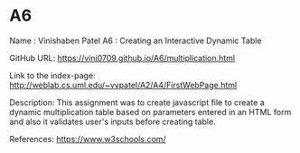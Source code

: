 # A6

Name : Vinishaben Patel
A6 : Creating an Interactive Dynamic Table


GitHub URL:
https://vini0709.github.io/A6/multiplication.html

Link to the index-page:
http://weblab.cs.uml.edu/~vvpatel/A2/A4/FirstWebPage.html

Description:
  This assignment was to create javascript file to create a dynamic multiplication table based on parameters entered in an HTML
form and also it validates user's inputs before creating table.

References: https://www.w3schools.com/
            
